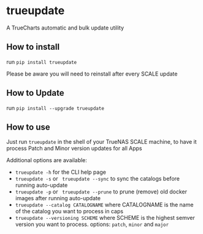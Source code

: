 # trueupdate
A TrueCharts automatic and bulk update utility

## How to install

run `pip install trueupdate`

Please be aware you will need to reinstall after every SCALE update

## How to Update

run `pip install --upgrade trueupdate`

## How to use

Just run `trueupdate` in the shell of your TrueNAS SCALE machine, to have it process Patch and Minor version updates for all Apps

Additional options are available:

- `trueupdate -h` for the CLI help page
- `trueupdate -s` or ` trueupdate --sync` to sync the catalogs before running auto-update
- `trueupdate -p` or ` trueupdate --prune` to prune (remove) old docker images after running auto-update
- `trueupdate --catalog CATALOGNAME` where CATALOGNAME is the name of the catalog you want to process in caps
- `trueupdate --versioning SCHEME` where SCHEME is the highest semver version you want to process. options: `patch`, `minor` and `major`